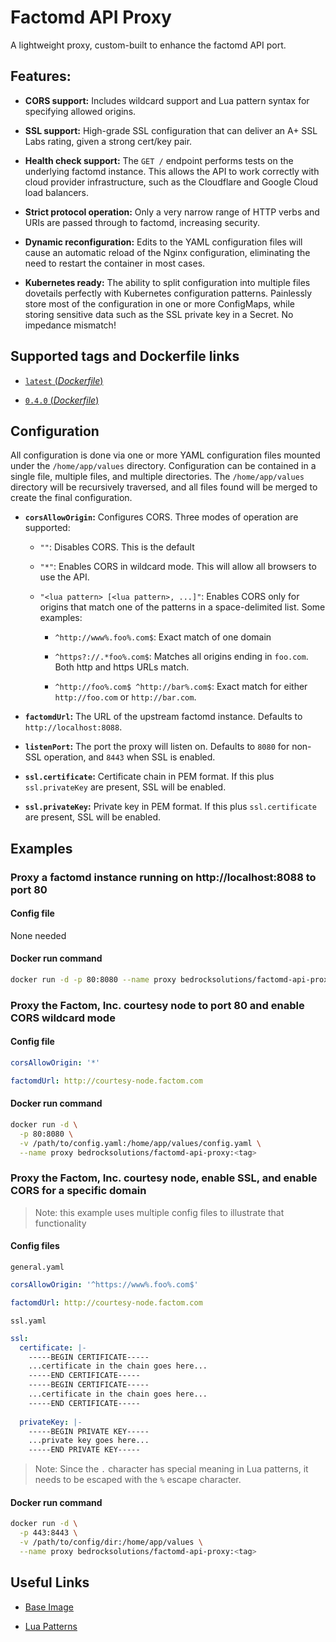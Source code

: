 # Factomd API Proxy

A lightweight proxy, custom-built to enhance the factomd API port.

## Features:

* **CORS support:** Includes wildcard support and Lua pattern syntax for specifying 
allowed origins.

* **SSL support:** High-grade SSL configuration that can deliver an A+ SSL Labs rating,
given a strong cert/key pair.

* **Health check support:** The `GET /` endpoint performs tests on the underlying factomd 
instance. This allows the API to work correctly with cloud provider infrastructure, such 
as the Cloudflare and Google Cloud load balancers.

* **Strict protocol operation:** Only a very narrow range of HTTP verbs and URIs are
passed through to factomd, increasing security.

* **Dynamic reconfiguration:** Edits to the YAML configuration files will cause an automatic
reload of the Nginx configuration, eliminating the need to restart the container in most cases.

* **Kubernetes ready:** The ability to split configuration into multiple files dovetails
perfectly with Kubernetes configuration patterns. Painlessly store most of the configuration 
in one or more ConfigMaps, while storing sensitive data such as the SSL private key in a 
Secret. No impedance mismatch!

## Supported tags and Dockerfile links

* [`latest` (*Dockerfile*)](https://github.com/BedrockSolutions/factomd-api-proxy/blob/master/Dockerfile)
  
* [`0.4.0` (*Dockerfile*)](https://github.com/BedrockSolutions/factomd-api-proxy/blob/0.4.0/Dockerfile)

## Configuration

All configuration is done via one or more YAML configuration files mounted under the 
`/home/app/values` directory. Configuration can be contained in a single file, multiple 
files, and multiple directories. The `/home/app/values` directory will be recursively 
traversed, and all files found will be merged to create the final configuration.

* **`corsAllowOrigin`:** Configures CORS. Three modes of operation are supported:

  * `""`: Disables CORS. This is the default
  
  * `"*"`: Enables CORS in wildcard mode. This will allow all browsers to use
  the API.
  
  * `"<lua pattern> [<lua pattern>, ...]"`: Enables CORS only for origins that match one
  of the patterns in a space-delimited list. Some examples:
  
    * `^http://www%.foo%.com$`: Exact match of one domain
    
    * `^https?://.*foo%.com$`: Matches all origins ending in `foo.com`. Both http
    and https URLs match.
    
    * `^http://foo%.com$ ^http://bar%.com$`: Exact match for either `http://foo.com`
    or `http://bar.com`.
    
* **`factomdUrl`:** The URL of the upstream factomd instance. Defaults to `http://localhost:8088`.

* **`listenPort`:** The port the proxy will listen on. Defaults to `8080` for non-SSL operation,
and `8443` when SSL is enabled.

* **`ssl.certificate`:** Certificate chain in PEM format. If this plus `ssl.privateKey` are present,
SSL will be enabled.
 
* **`ssl.privateKey`:** Private key in PEM format. If this plus `ssl.certificate` are present,
SSL will be enabled.
 
## Examples

### Proxy a factomd instance running on http://localhost:8088 to port 80

#### Config file

None needed

#### Docker run command

```bash
docker run -d -p 80:8080 --name proxy bedrocksolutions/factomd-api-proxy:<tag>
```

### Proxy the Factom, Inc. courtesy node to port 80 and enable CORS wildcard mode

#### Config file

```yaml
corsAllowOrigin: '*'

factomdUrl: http://courtesy-node.factom.com
```

#### Docker run command

```bash
docker run -d \
  -p 80:8080 \
  -v /path/to/config.yaml:/home/app/values/config.yaml \
  --name proxy bedrocksolutions/factomd-api-proxy:<tag>
```

### Proxy the Factom, Inc. courtesy node, enable SSL, and enable CORS for a specific domain

> Note: this example uses multiple config files to illustrate that functionality

#### Config files

`general.yaml`
```yaml
corsAllowOrigin: '^https://www%.foo%.com$'

factomdUrl: http://courtesy-node.factom.com
```

`ssl.yaml`
```yaml
ssl:
  certificate: |-
    -----BEGIN CERTIFICATE-----
    ...certificate in the chain goes here...
    -----END CERTIFICATE-----
    -----BEGIN CERTIFICATE-----
    ...certificate in the chain goes here...
    -----END CERTIFICATE-----
  
  privateKey: |-
    -----BEGIN PRIVATE KEY-----
    ...private key goes here...
    -----END PRIVATE KEY-----
```

> Note: Since the `.` character has special meaning in Lua patterns, it needs to be
escaped with the `%` escape character.

#### Docker run command

```bash
docker run -d \
  -p 443:8443 \
  -v /path/to/config/dir:/home/app/values \
  --name proxy bedrocksolutions/factomd-api-proxy:<tag>
```

## Useful Links
      
  * [Base Image](https://hub.docker.com/r/openresty/openresty/)
  
  * [Lua Patterns](https://www.lua.org/pil/20.2.html)
